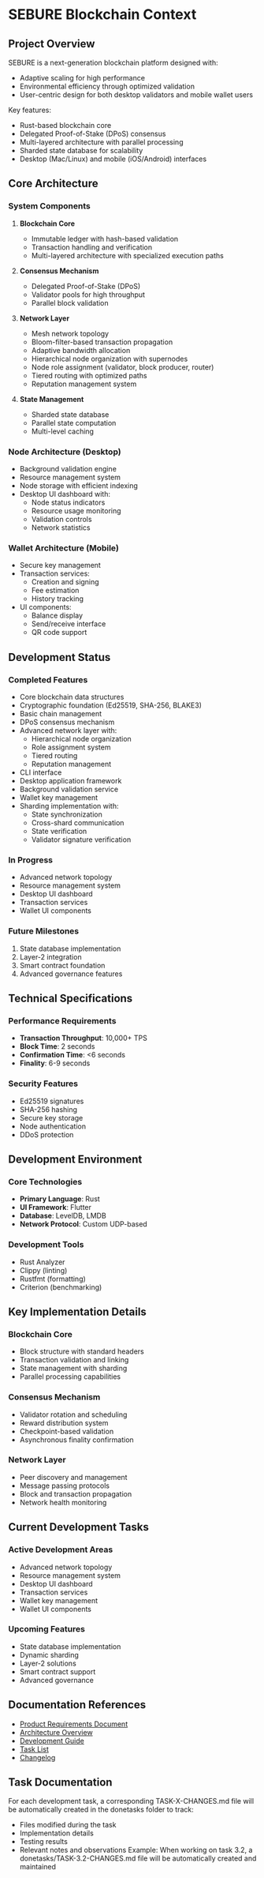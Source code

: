 # SEBURE Blockchain Context

## Project Overview
SEBURE is a next-generation blockchain platform designed with:
- Adaptive scaling for high performance
- Environmental efficiency through optimized validation
- User-centric design for both desktop validators and mobile wallet users

Key features:
- Rust-based blockchain core
- Delegated Proof-of-Stake (DPoS) consensus
- Multi-layered architecture with parallel processing
- Sharded state database for scalability
- Desktop (Mac/Linux) and mobile (iOS/Android) interfaces

## Core Architecture

### System Components
1. **Blockchain Core**
   - Immutable ledger with hash-based validation
   - Transaction handling and verification
   - Multi-layered architecture with specialized execution paths

2. **Consensus Mechanism**
   - Delegated Proof-of-Stake (DPoS)
   - Validator pools for high throughput
   - Parallel block validation

3. **Network Layer**
   - Mesh network topology
   - Bloom-filter-based transaction propagation
   - Adaptive bandwidth allocation
   - Hierarchical node organization with supernodes
   - Node role assignment (validator, block producer, router)
   - Tiered routing with optimized paths
   - Reputation management system

4. **State Management**
   - Sharded state database
   - Parallel state computation
   - Multi-level caching

### Node Architecture (Desktop)
- Background validation engine
- Resource management system
- Node storage with efficient indexing
- Desktop UI dashboard with:
  - Node status indicators
  - Resource usage monitoring
  - Validation controls
  - Network statistics

### Wallet Architecture (Mobile)
- Secure key management
- Transaction services:
  - Creation and signing
  - Fee estimation
  - History tracking
- UI components:
  - Balance display
  - Send/receive interface
  - QR code support

## Development Status

### Completed Features
- Core blockchain data structures
- Cryptographic foundation (Ed25519, SHA-256, BLAKE3)
- Basic chain management
- DPoS consensus mechanism
- Advanced network layer with:
  - Hierarchical node organization
  - Role assignment system
  - Tiered routing
  - Reputation management
- CLI interface
- Desktop application framework
- Background validation service
- Wallet key management
- Sharding implementation with:
  - State synchronization
  - Cross-shard communication
  - State verification
  - Validator signature verification

### In Progress
- Advanced network topology
- Resource management system
- Desktop UI dashboard
- Transaction services
- Wallet UI components

### Future Milestones
1. State database implementation
2. Layer-2 integration
3. Smart contract foundation
4. Advanced governance features

## Technical Specifications

### Performance Requirements
- **Transaction Throughput**: 10,000+ TPS
- **Block Time**: 2 seconds
- **Confirmation Time**: <6 seconds
- **Finality**: 6-9 seconds

### Security Features
- Ed25519 signatures
- SHA-256 hashing
- Secure key storage
- Node authentication
- DDoS protection

## Development Environment

### Core Technologies
- **Primary Language**: Rust
- **UI Framework**: Flutter
- **Database**: LevelDB, LMDB
- **Network Protocol**: Custom UDP-based

### Development Tools
- Rust Analyzer
- Clippy (linting)
- Rustfmt (formatting)
- Criterion (benchmarking)

## Key Implementation Details

### Blockchain Core
- Block structure with standard headers
- Transaction validation and linking
- State management with sharding
- Parallel processing capabilities

### Consensus Mechanism
- Validator rotation and scheduling
- Reward distribution system
- Checkpoint-based validation
- Asynchronous finality confirmation

### Network Layer
- Peer discovery and management
- Message passing protocols
- Block and transaction propagation
- Network health monitoring

## Current Development Tasks

### Active Development Areas
- Advanced network topology
- Resource management system
- Desktop UI dashboard
- Transaction services
- Wallet key management
- Wallet UI components

### Upcoming Features
- State database implementation
- Dynamic sharding
- Layer-2 solutions
- Smart contract support
- Advanced governance

## Documentation References
- [Product Requirements Document](PRD.md)
- [Architecture Overview](ARCHITECTURE.md) 
- [Development Guide](DEVELOPMENT.md)
- [Task List](tasks.md)
- [Changelog](CHANGELOG.md)

## Task Documentation
For each development task, a corresponding TASK-X-CHANGES.md file will be automatically created in the donetasks folder to track:
- Files modified during the task
- Implementation details
- Testing results
- Relevant notes and observations
Example: When working on task 3.2, a donetasks/TASK-3.2-CHANGES.md file will be automatically created and maintained
